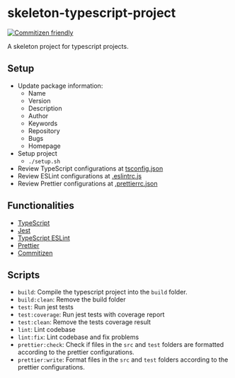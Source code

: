 # skeleton-typescript-project

[![Commitizen friendly](https://img.shields.io/badge/commitizen-friendly-brightgreen.svg)](http://commitizen.github.io/cz-cli/)


A skeleton project for typescript projects.

## Setup
* Update package information:
    * Name
    * Version
    * Description
    * Author
    * Keywords
    * Repository
    * Bugs
    * Homepage
* Setup project
    * `./setup.sh`
* Review TypeScript configurations at [tsconfig.json](tsconfig.json)
* Review ESLint configurations at [.eslintrc.js](.eslintrc.js)
* Review Prettier configurations at [.prettierrc.json](.prettierrc.json)

## Functionalities
* [TypeScript](https://www.typescriptlang.org/)
* [Jest](https://jestjs.io/)
* [TypeScript ESLint](https://github.com/typescript-eslint/typescript-eslint)
* [Prettier](https://prettier.io/)
* [Commitizen](https://github.com/commitizen/cz-cli)

## Scripts
* `build`: Compile the typescript project into the `build` folder.
* `build:clean`: Remove the build folder
* `test`: Run jest tests
* `test:coverage`: Run jest tests with coverage report
* `test:clean`: Remove the tests coverage result
* `lint`: Lint codebase
* `lint:fix`: Lint codebase and fix problems
* `prettier:check`: Check if files in the `src` and `test` folders are formatted according to the prettier configurations.
* `prettier:write`: Format files in the `src` and `test` folders according to the prettier configurations.